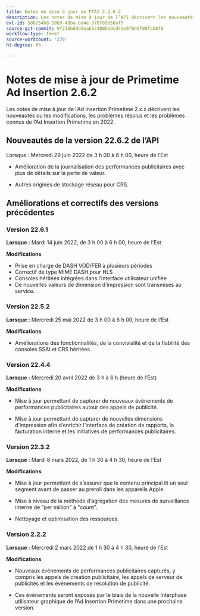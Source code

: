 ```yaml
---
title: Notes de mise à jour de PTAI 2.2.6.2
description: Les notes de mise à jour de l’API décrivent les nouveautés ou les modifications, les problèmes résolus et connus de l’Ad Insertion Primetime en 2022.
exl-id: 58b254b8-18b9-48ba-bd4e-378785e56af5
source-git-commit: 9f218bddddeab52480bbdcd41e8f0e6fd0fab0f8
workflow-type: tm+mt
source-wordcount: '276'
ht-degree: 0%

---
```


# Notes de mise à jour de Primetime Ad Insertion 2.6.2

Les notes de mise à jour de l’Ad Insertion Primetime 2.x.x décrivent les nouveautés ou les modifications, les problèmes résolus et les problèmes connus de l’Ad Insertion Primetime en 2022.

## Nouveautés de la version 22.6.2 de l’API

Lorsque : Mercredi 29 juin 2022 de 3 h 00 à 6 h 00, heure de l’Est

* Amélioration de la journalisation des performances publicitaires avec plus de détails sur la perte de valeur.

* Autres origines de stockage réseau pour CRS.

## Améliorations et correctifs des versions précédentes

### Version 22.6.1

**Lorsque :** Mardi 14 juin 2022, de 3 h 00 à 6 h 00, heure de l’Est

**Modifications**

* Prise en charge de DASH VOD/FER à plusieurs périodes
* Correctif de type MIME DASH pour HLS
* Consoles héritées intégrées dans l’interface utilisateur unifiée
* De nouvelles valeurs de dimension d’impression sont transmises au service.

### Version 22.5.2

**Lorsque :** Mercredi 25 mai 2022 de 3 h 00 à 6 h 00, heure de l’Est

**Modifications**

* Améliorations des fonctionnalités, de la convivialité et de la fiabilité des consoles SSAI et CRS héritées.

### Version 22.4.4

**Lorsque :** Mercredi 20 avril 2022 de 3 h à 6 h (heure de l’Est)

**Modifications**

* Mise à jour permettant de capturer de nouveaux événements de performances publicitaires autour des appels de publicité.

* Mise à jour permettant de capturer de nouvelles dimensions d’impression afin d’enrichir l’interface de création de rapports, la facturation interne et les initiatives de performances publicitaires.

### Version 22.3.2

**Lorsque :** Mardi 8 mars 2022, de 1 h 30 à 4 h 30, heure de l’Est

**Modifications**

* Mise à jour permettant de s’assurer que le contenu principal lit un seul segment avant de passer au preroll dans les appareils Apple.

* Mise à niveau de la méthode d’agrégation des mesures de surveillance interne de &quot;per million&quot; à &quot;count&quot;.

* Nettoyage et optimisation des ressources.

### Version 2.2.2

**Lorsque :** Mercredi 2 mars 2022 de 1 h 30 à 4 h 30, heure de l’Est

**Modifications**

* Nouveaux événements de performances publicitaires capturés, y compris les appels de création publicitaire, les appels de serveur de publicités et les événements de résolution de publicité.

* Ces événements seront exposés par le biais de la nouvelle Interphase utilisateur graphique de l’Ad Insertion Primetime dans une prochaine version.
